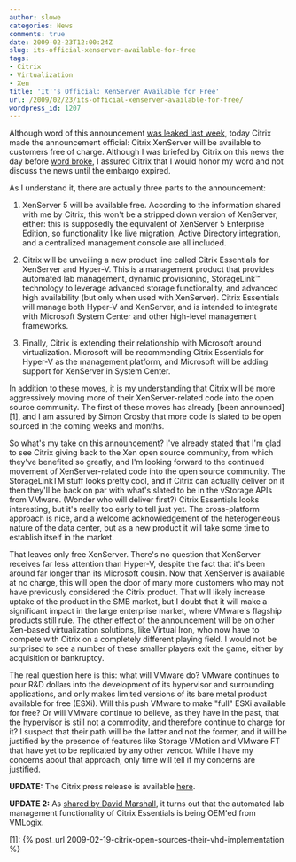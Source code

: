 ```yaml
---
author: slowe
categories: News
comments: true
date: 2009-02-23T12:00:24Z
slug: its-official-xenserver-available-for-free
tags:
- Citrix
- Virtualization
- Xen
title: 'It''s Official: XenServer Available for Free'
url: /2009/02/23/its-official-xenserver-available-for-free/
wordpress_id: 1207
---
```


Although word of this announcement [was leaked last week](http://practical-tech.com/infrastructure/citrix-to-offer-free-xenserver-virtualization/), today Citrix made the announcement official: Citrix XenServer will be available to customers free of charge. Although I was briefed by Citrix on this news the day before [word broke](http://www.virtualization.info/2009/02/citrix-to-release-xenserver-for-free.html), I assured Citrix that I would honor my word and not discuss the news until the embargo expired.

As I understand it, there are actually three parts to the announcement:

1. XenServer 5 will be available free. According to the information shared with me by Citrix, this won't be a stripped down version of XenServer, either: this is supposedly the equivalent of XenServer 5 Enterprise Edition, so functionality like live migration, Active Directory integration, and a centralized management console are all included.

2. Citrix will be unveiling a new product line called Citrix Essentials for XenServer and Hyper-V. This is a management product that provides automated lab management, dynamic provisioning, StorageLink&#8482; technology to leverage advanced storage functionality, and advanced high availability (but only when used with XenServer). Citrix Essentials will manage both Hyper-V and XenServer, and is intended to integrate with Microsoft System Center and other high-level management frameworks.

3. Finally, Citrix is extending their relationship with Microsoft around virtualization. Microsoft will be recommending Citrix Essentials for Hyper-V as the management platform, and Microsoft will be adding support for XenServer in System Center.

In addition to these moves, it is my understanding that Citrix will be more aggressively moving more of their XenServer-related code into the open source community. The first of these moves has already [been announced][1], and I am assured by Simon Crosby that more code is slated to be open sourced in the coming weeks and months.

So what's my take on this announcement? I've already stated that I'm glad to see Citrix giving back to the Xen open source community, from which they've benefited so greatly, and I'm looking forward to the continued movement of XenServer-related code into the open source community. The StorageLinkTM stuff looks pretty cool, and if Citrix can actually deliver on it then they'll be back on par with what's slated to be in the vStorage APIs from VMware. (Wonder who will deliver first?) Citrix Essentials looks interesting, but it's really too early to tell just yet. The cross-platform approach is nice, and a welcome acknowledgement of the heterogeneous nature of the data center, but as a new product it will take some time to establish itself in the market.

That leaves only free XenServer. There's no question that XenServer receives far less attention than Hyper-V, despite the fact that it's been around far longer than its Microsoft cousin. Now that XenServer is available at no charge, this will open the door of many more customers who may not have previously considered the Citrix product. That will likely increase uptake of the product in the SMB market, but I doubt that it will make a significant impact in the large enterprise market, where VMware's flagship products still rule. The other effect of the announcement will be on other Xen-based virtualization solutions, like Virtual Iron, who now have to compete with Citrix on a completely different playing field. I would not be surprised to see a number of these smaller players exit the game, either by acquisition or bankruptcy.

The real question here is this: what will VMware do? VMware continues to pour R&D dollars into the development of its hypervisor and surrounding applications, and only makes limited versions of its bare metal product available for free (ESXi). Will this push VMware to make "full" ESXi available for free? Or will VMware continue to believe, as they have in the past, that the hypervisor is still not a commodity, and therefore continue to charge for it? I suspect that their path will be the latter and not the former, and it will be justified by the presence of features like Storage VMotion and VMware FT that have yet to be replicated by any other vendor. While I have my concerns about that approach, only time will tell if my concerns are justified.

**UPDATE:** The Citrix press release is available [here](http://www.citrix.com/English/NE/news/news.asp?newsID=1687130).

**UPDATE 2:** As [shared by David Marshall](http://vmblog.com/archive/2009/02/23/vmlogix-adds-application-lifecycle-management-to-citrix-virtualization-solutions.aspx), it turns out that the automated lab management functionality of Citrix Essentials is being OEM'ed from VMLogix.

[1]: {% post_url 2009-02-19-citrix-open-sources-their-vhd-implementation %}
